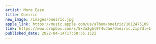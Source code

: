 ```yaml
---
artist: More Eaze
title: Oneiric
new_image: /images/oneiric.jpg
apple_link: https://music.apple.com/us/album/oneiric/1612475109
link: https://www.dropbox.com/s/5k3a2g6l9f4vdae/Oneiric.zip?dl=1
published_date: 2022-04-14T17:50:35.152Z
---
```

